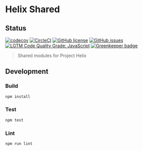 # Helix Shared

## Status
[![codecov](https://img.shields.io/codecov/c/github/adobe/helix-shared.svg)](https://codecov.io/gh/adobe/helix-shared)
[![CircleCI](https://img.shields.io/circleci/project/github/adobe/helix-shared.svg)](https://circleci.com/gh/adobe/helix-shared)
[![GitHub license](https://img.shields.io/github/license/adobe/helix-shared.svg)](https://github.com/adobe/helix-shared/blob/master/LICENSE.txt)
[![GitHub issues](https://img.shields.io/github/issues/adobe/helix-shared.svg)](https://github.com/adobe/helix-shared/issues)
[![LGTM Code Quality Grade: JavaScript](https://img.shields.io/lgtm/grade/javascript/g/adobe/helix-shared.svg?logo=lgtm&logoWidth=18)](https://lgtm.com/projects/g/adobe/helix-shared) [![Greenkeeper badge](https://badges.greenkeeper.io/adobe/helix-shared.svg)](https://greenkeeper.io/)

> Shared modules for Project Helix

## Development


### Build

```bash
npm install
```

### Test

```bash
npm test
```

### Lint

```bash
npm run lint
```

